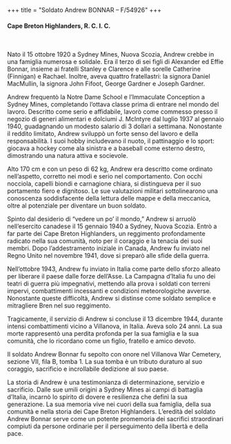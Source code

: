 +++
title = "Soldato Andrew BONNAR – F/54926"
+++

#### Cape Breton Highlanders, R. C. I. C.
<br>


Nato il 15 ottobre 1920 a Sydney Mines, Nuova Scozia, Andrew crebbe in una famiglia numerosa e solidale. Era il terzo di sei figli di Alexander ed Effie Bonnar, insieme ai fratelli Stanley e Clarence e alle sorelle Catherine (Finnigan) e Rachael. Inoltre, aveva quattro fratellastri: la signora Daniel MacMullin, la signora John Fifoot, George Gardner e Joseph Gardner.

Andrew frequentò la Notre Dame School e l’Immaculate Conception a Sydney Mines, completando l’ottava classe prima di entrare nel mondo del lavoro.
Descritto come serio e affidabile, lavorò come commesso presso il negozio di generi alimentari e dolciumi J. McIntyre dal luglio 1937 al gennaio 1940, guadagnando un modesto salario di 3 dollari a settimana. Nonostante il reddito limitato, Andrew sviluppò un forte senso del lavoro e della responsabilità. 
I suoi hobby includevano il nuoto, il pattinaggio e lo sport: giocava a hockey come ala sinistra e a baseball come esterno destro, dimostrando una natura attiva e socievole.

Alto 170 cm e con un peso di 62 kg, Andrew era descritto come ordinato nell’aspetto, corretto nei modi e serio nel comportamento. Con occhi nocciola, capelli biondi e carnagione chiara, si distingueva per il suo portamento fiero e dignitoso.
Le sue valutazioni militari sottolinearono una conoscenza soddisfacente della lettura delle mappe e della meccanica, oltre al potenziale per diventare un buon soldato.

Spinto dal desiderio di “vedere un po’ il mondo,” Andrew si arruolò nell’esercito canadese il 15 gennaio 1940 a Sydney, Nuova Scozia. Entrò a far parte dei Cape Breton Highlanders, un reggimento profondamente radicato nella sua comunità, noto per il coraggio e la tenacia dei suoi membri. 
Dopo l’addestramento iniziale in Canada, Andrew fu inviato nel Regno Unito nel novembre 1941, dove si preparò alle sfide della guerra.

Nell’ottobre 1943, Andrew fu inviato in Italia come parte dello sforzo alleato per liberare il paese dalle forze dell’Asse. La Campagna d’Italia fu uno dei teatri di guerra più impegnativi, mettendo alla prova i soldati con terreni impervi, combattimenti incessanti e condizioni meteorologiche avverse. Nonostante queste difficoltà, Andrew si distinse come soldato semplice e mitragliere Bren nel suo reggimento.

Tragicamente, il servizio di Andrew si concluse il 13 dicembre 1944, durante intensi combattimenti vicino a Villanova, in Italia. 
Aveva solo 24 anni.
La sua morte rappresentò una perdita profonda per la sua famiglia e la sua comunità, che lo ricordano come un figlio, fratello e amico devoto.

Il soldato Andrew Bonnar fu sepolto con onore nel Villanova War Cemetery, sezione VII, fila B, tomba 1. La sua tomba è un tributo duraturo al suo coraggio, sacrificio e incrollabile dedizione al suo paese.

La storia di Andrew è una testimonianza di determinazione, servizio e sacrificio. Dalle sue umili origini a Sydney Mines ai campi di battaglia d’Italia, incarnò lo spirito di dovere e resilienza che definì la sua generazione. 
La sua memoria vive nei cuori della sua famiglia, della sua comunità e nella storia dei Cape Breton Highlanders.
L’eredità del soldato Andrew Bonnar serve come un potente promemoria dei sacrifici straordinari compiuti da persone ordinarie per il perseguimento della libertà e della pace.

